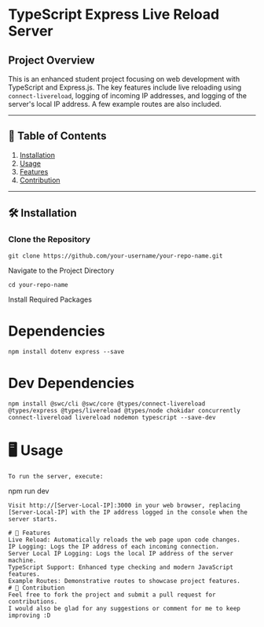 
#  TypeScript Express Live Reload Server 

##  Project Overview 

This is an enhanced student project focusing on web development with TypeScript and Express.js. The key features include live reloading using `connect-livereload`, logging of incoming IP addresses, and logging of the server's local IP address. A few example routes are also included.

---

## 📑 Table of Contents 
1. [Installation](%EF%B8%8F-installation)
2. [Usage](#usage-)
3. [Features](#features-)
4. [Contribution](#contribution-)

---

## 🛠️ Installation 

### Clone the Repository
```
git clone https://github.com/your-username/your-repo-name.git
```
Navigate to the Project Directory
```
cd your-repo-name
```
Install Required Packages

# Dependencies
```
npm install dotenv express --save
```
# Dev Dependencies
```
npm install @swc/cli @swc/core @types/connect-livereload @types/express @types/livereload @types/node chokidar concurrently connect-livereload livereload nodemon typescript --save-dev
```

# 🖥️ Usage
```
To run the server, execute:
```
npm run dev
```
Visit http://[Server-Local-IP]:3000 in your web browser, replacing [Server-Local-IP] with the IP address logged in the console when the server starts.

# 🌟 Features
Live Reload: Automatically reloads the web page upon code changes.
IP Logging: Logs the IP address of each incoming connection.
Server Local IP Logging: Logs the local IP address of the server machine.
TypeScript Support: Enhanced type checking and modern JavaScript features.
Example Routes: Demonstrative routes to showcase project features.
# 🤝 Contribution
Feel free to fork the project and submit a pull request for contributions.
I would also be glad for any suggestions or comment for me to keep improving :D
